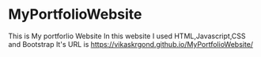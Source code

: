 # MyPortfolioWebsite
This is My portforlio Website
In this website I used HTML,Javascript,CSS and Bootstrap
It's URL is https://vikaskrgond.github.io/MyPortfolioWebsite/
